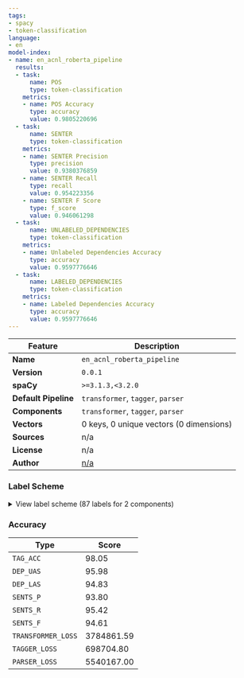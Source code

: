 ```yaml
---
tags:
- spacy
- token-classification
language:
- en
model-index:
- name: en_acnl_roberta_pipeline
  results:
  - task:
      name: POS
      type: token-classification
    metrics:
    - name: POS Accuracy
      type: accuracy
      value: 0.9805220696
  - task:
      name: SENTER
      type: token-classification
    metrics:
    - name: SENTER Precision
      type: precision
      value: 0.9380376859
    - name: SENTER Recall
      type: recall
      value: 0.954223356
    - name: SENTER F Score
      type: f_score
      value: 0.946061298
  - task:
      name: UNLABELED_DEPENDENCIES
      type: token-classification
    metrics:
    - name: Unlabeled Dependencies Accuracy
      type: accuracy
      value: 0.9597776646
  - task:
      name: LABELED_DEPENDENCIES
      type: token-classification
    metrics:
    - name: Labeled Dependencies Accuracy
      type: accuracy
      value: 0.9597776646
---
```

| Feature | Description |
| --- | --- |
| **Name** | `en_acnl_roberta_pipeline` |
| **Version** | `0.0.1` |
| **spaCy** | `>=3.1.3,<3.2.0` |
| **Default Pipeline** | `transformer`, `tagger`, `parser` |
| **Components** | `transformer`, `tagger`, `parser` |
| **Vectors** | 0 keys, 0 unique vectors (0 dimensions) |
| **Sources** | n/a |
| **License** | n/a |
| **Author** | [n/a]() |

### Label Scheme

<details>

<summary>View label scheme (87 labels for 2 components)</summary>

| Component | Labels |
| --- | --- |
| **`tagger`** | `$`, `''`, `,`, `-LRB-`, `-RRB-`, `.`, `:`, `ADD`, `AFX`, `CC`, `CD`, `DT`, `EX`, `FW`, `HYPH`, `IN`, `JJ`, `JJR`, `JJS`, `LS`, `MD`, `NFP`, `NN`, `NNP`, `NNPS`, `NNS`, `PDT`, `POS`, `PRP`, `PRP$`, `RB`, `RBR`, `RBS`, `RP`, `SYM`, `TO`, `UH`, `VB`, `VBD`, `VBG`, `VBN`, `VBP`, `VBZ`, `VERB`, `WDT`, `WP`, `WP$`, `WRB`, `XX`, ```` |
| **`parser`** | `ROOT`, `acl`, `acomp`, `advcl`, `advmod`, `amod`, `appos`, `aux`, `auxpass`, `case`, `cc`, `ccomp`, `compound`, `conj`, `dative`, `dep`, `det`, `dobj`, `intj`, `mark`, `meta`, `neg`, `nmod`, `npadvmod`, `nummod`, `parataxis`, `pcomp`, `pobj`, `poss`, `preconj`, `predet`, `prep`, `prt`, `punct`, `quantmod`, `relcl`, `xcomp` |

</details>

### Accuracy

| Type | Score |
| --- | --- |
| `TAG_ACC` | 98.05 |
| `DEP_UAS` | 95.98 |
| `DEP_LAS` | 94.83 |
| `SENTS_P` | 93.80 |
| `SENTS_R` | 95.42 |
| `SENTS_F` | 94.61 |
| `TRANSFORMER_LOSS` | 3784861.59 |
| `TAGGER_LOSS` | 698704.80 |
| `PARSER_LOSS` | 5540167.00 |